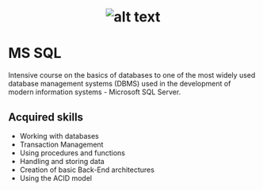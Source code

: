 # <p align="center"> ![alt text](https://github.com/Dimitrov-S-Dev-Python/SoftUni_MS_SQL/blob/master/SoftUni-Logo.png) <p>
# MS SQL
Intensive course on the basics of databases to one of the most widely used database management systems (DBMS) used in the development of modern information systems - Microsoft SQL Server. 
## Acquired skills
- Working with databases
- Transaction Management
- Using procedures and functions
- Handling and storing data
- Creation of basic Back-End architectures
- Using the ACID model